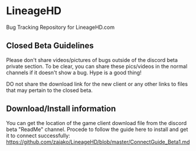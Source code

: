 # LineageHD
Bug Tracking Repository for LineageHD.com

## Closed Beta Guidelines

Please don't share videos/pictures of bugs outside of the discord beta private section.  To be clear, you can share these pics/videos in the normal channels if it doesn't show a bug. Hype is a good thing!

DO not share the download link for the new client or any other links to files that may pertain to the closed beta.

## Download/Install information

You can get the location of the game client download file from the discord beta "ReadMe" channel. Procede to follow the guide here to install and get it to connect successfully: https://github.com/zajako/LineageHD/blob/master/ConnectGuide_Beta1.md

